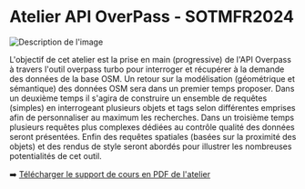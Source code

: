 # Atelier API OverPass - SOTMFR2024

![Description de l'image](https://pretalx.com/media/sotm-fr-2024/img/2082-sotm2024-logos_Sotm-2024-logo-horizontal_wTCug9y.png)


L'objectif de cet atelier est la prise en main (progressive) de l'API Overpass à travers l'outil overpass turbo pour interroger et récupérer à la demande des données de la base OSM. Un retour sur la modélisation (géométrique et sémantique) des données OSM sera dans un premier temps proposer. Dans un deuxième temps il s'agira de construire un ensemble de requêtes (simples) en interrogeant plusieurs objets et tags selon différentes emprises afin de personnaliser au maximum les recherches. Dans un troisième temps plusieurs requêtes plus complexes dédiées au contrôle qualité des données seront présentées. Enfin des requêtes spatiales (basées sur la proximité des objets) et des rendus de style seront abordés pour illustrer les nombreuses potentialités de cet outil.

➡️ [Télécharger le support de cours en PDF de l'atelier](https://github.com/bmericskay/SOTMFR2024/blob/main/2024_SOTM.pdf)
